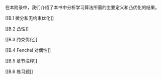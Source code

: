 在本附录中，我们介绍了本书中分析学习算法所需的主要定义和凸优化的结果。

[[B.1 微分和无约束优化]]

[[B.2 凸性]]

[[B.3 约束优化]]

[[B.4 Fenchel 对偶性]]

[[B.5 章节注释]]

[[B.6 练习题]]